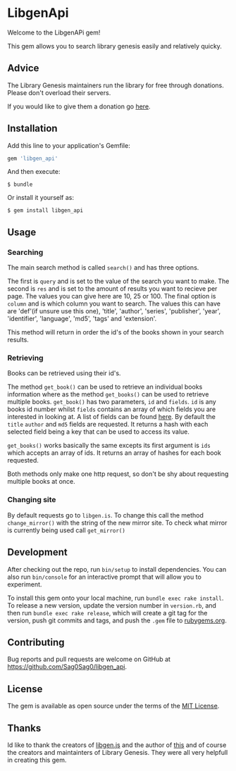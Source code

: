 # LibgenApi

Welcome to the LibgenAPi gem!

This gem allows you to search library genesis easily and relatively quicky.

## Advice

The Library Genesis maintainers run the library for free through donations. 
Please don't overload their servers.

If you would like to give them a donation go [here](http://gen.lib.rus.ec/donate).

## Installation

Add this line to your application's Gemfile:

```ruby
gem 'libgen_api'
```

And then execute:

    $ bundle

Or install it yourself as:

    $ gem install libgen_api

## Usage
### Searching
The main search method is called `search()` and has three options.

The first is `query` and is set to the value of the search you want to make.
The second is `res` and is set to the amount of results you want to recieve per page. The values you can give here are 10, 25 or 100.
The final option is `column` and is which column you want to search. The values this can have are 'def'(if unsure use this one), 'title', 'author', 'series', 'publisher', 'year', 'identifier', 'language', 'md5', 'tags' and 'extension'.

This method will return in order the id's of the books shown in your search results.

### Retrieving
Books can be retrieved using their id's.

The method `get_book()` can be used to retrieve an individual books information where as the method `get_books()` can be used to retrieve multiple books.
`get_book()` has two parameters, `id` and `fields`. `id` is any books id number whilst `fields` contains an array of which fields you are interested in looking at. A list of fields can be found [here](http://garbage.world/posts/libgen/). By default the `title` `author` and `md5` fields are requested. It returns a hash with each selected field being a key that can be used to access its value.

`get_books()` works basically the same excepts its first argument is `ids` which accepts an array of ids. It returns an array of hashes for each book requested.

Both methods only make one http request, so don't be shy about requesting multiple books at once.

### Changing site
By default requests go to `libgen.is`. To change this call the method `change_mirror()` with the string of the new mirror site. 
To check what mirror is currently being used call `get_mirror()`

## Development

After checking out the repo, run `bin/setup` to install dependencies. You can also run `bin/console` for an interactive prompt that will allow you to experiment.

To install this gem onto your local machine, run `bundle exec rake install`. To release a new version, update the version number in `version.rb`, and then run `bundle exec rake release`, which will create a git tag for the version, push git commits and tags, and push the `.gem` file to [rubygems.org](https://rubygems.org).

## Contributing

Bug reports and pull requests are welcome on GitHub at https://github.com/Sag0Sag0/libgen_api.

## License

The gem is available as open source under the terms of the [MIT License](https://opensource.org/licenses/MIT).

## Thanks

Id like to thank the creators of [libgen.js](https://github.com/dunn/libgen.js/) and the author of [this](http://garbage.world/posts/libgen/) and of course the creators and maintainters of Library Genesis. They were all very helpfull in creating this gem.

